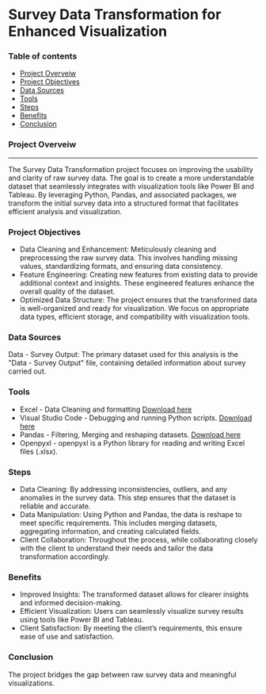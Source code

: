 # Survey Data Transformation for Enhanced Visualization


### Table of contents

- [Project Overveiw](#project-Overveiw)
- [Project Objectives](#project-Objectives)
- [Data Sources](#data-Sources)
- [Tools](#Tools)
- [Steps](#Steps)
- [Benefits](#Benefits)
- [Conclusion](#Conclusion)


### Project Overveiw
---
The Survey Data Transformation project focuses on improving the usability and clarity of raw survey data. The goal is to create a more understandable dataset that seamlessly integrates with visualization tools like Power BI and Tableau. By leveraging Python, Pandas, and associated packages, we transform the initial survey data into a structured format that facilitates efficient analysis and visualization.

### Project Objectives
- Data Cleaning and Enhancement: Meticulously cleaning and preprocessing the raw survey data. This involves handling missing values, standardizing formats, and ensuring data consistency.
- Feature Engineering: Creating new features from existing data to provide additional context and insights. These engineered features enhance the overall quality of the dataset.
- Optimized Data Structure: The project ensures that the transformed data is well-organized and ready for visualization. We focus on appropriate data types, efficient storage, and 
  compatibility with visualization tools.


### Data Sources

Data - Survey Output: The primary dataset used for this analysis is the "Data - Survey Output" file, containing detailed information about survey carried out.

### Tools

- Excel - Data Cleaning and formatting [Download here](https://www.microsoft.com/en-us/microsoft-365/excel)
- Visual Studio Code - Debugging and running Python scripts. [Download here](https://code.visualstudio.com/)
- Pandas - Filtering, Merging and reshaping datasets. [Download here](https://pandas.pydata.org/)
- Openpyxl - openpyxl is a Python library for reading and writing Excel files (.xlsx).

### Steps
- Data Cleaning: By addressing inconsistencies, outliers, and any anomalies in the 
  survey data. This step ensures that the dataset is reliable and accurate.
- Data Manipulation: Using Python and Pandas, the data is reshape to meet specific 
  requirements. This includes merging datasets, aggregating information, and 
  creating calculated fields.
- Client Collaboration: Throughout the process, while collaborating closely with the 
  client to understand their needs and tailor the data transformation accordingly.

### Benefits
- Improved Insights: The transformed dataset allows for clearer insights and 
  informed decision-making.
- Efficient Visualization: Users can seamlessly visualize survey results using 
  tools like Power BI and Tableau.
- Client Satisfaction: By meeting the client’s requirements, this ensure ease of use 
  and satisfaction.

### Conclusion
The project bridges the gap between raw survey data and meaningful visualizations.
